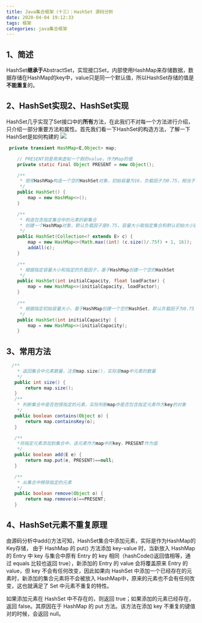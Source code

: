 ```yaml
---
title: Java集合框架（十三）：HashSet 源码分析
date: 2020-04-04 19:12:33
tags: 框架
categories: java集合框架
---
```

## 1、简述
HashSet**继承于**AbstractSet，实现接口Set，内部使用HashMap来存储数据，数据存储在HashMap的key中，value只是同一个默认值，所以HashSet存储的值是**不能重复**的。
## 2、HashSet实现2、HashSet实现
HashSet几乎实现了Set接口中的**所有**方法，在此我们不对每一个方法进行介绍，只介绍一部分重要方法和属性。首先我们看一下HashSet的构造方法，了解一下HashSet是如何构建的
![](https://s1.ax1x.com/2020/04/04/GwUci6.png)
```java
 private transient HashMap<E,Object> map;

    // PRESENT则是用来虚拟一个假的value，作为Map的值
    private static final Object PRESENT = new Object();

    /**
     * 使用HashMap构造一个空的HashSet对象，初始容量为16，负载因子为0.75，相当于初始化一个空的HashMap对象
     */
    public HashSet() {
        map = new HashMap<>();
    }

    /**
     * 构造包含指定集合中的元素的新集合
     * 创建一个HashMap对象，默认负载因子是0.75，容量大小取指定集合和默认初始大小16中最大值
     */
    public HashSet(Collection<? extends E> c) {
        map = new HashMap<>(Math.max((int) (c.size()/.75f) + 1, 16));
        addAll(c);
    }

    /**
     * 根据指定容量大小和指定的负载因子，基于HashMap创建一个空的HashSet
     */
    public HashSet(int initialCapacity, float loadFactor) {
        map = new HashMap<>(initialCapacity, loadFactor);
    }

    /**
     * 根据指定初始容量大小，基于HashMap创建一个空的HashSet，默认负载因子为0.75
     */
    public HashSet(int initialCapacity) {
        map = new HashMap<>(initialCapacity);
    }

```
## 3、常用方法

 ```java
   /**
     * 返回集合中元素数量，注意map.size()，实际是map中元素的数量
     */
    public int size() {
        return map.size();
    }
    /**
     * 判断集合中是否抱恨指定的元素，实际判断map中是否包含指定元素作为key的对象
     */
    public boolean contains(Object o) {
        return map.containsKey(o);
    }

    /**
     *将指定元素添加到集合中，该元素作为map中的key，PRESENT作为值
     */
    public boolean add(E e) {
        return map.put(e, PRESENT)==null;
    }

    /**
     * 从集合中移除指定的元素
     */
    public boolean remove(Object o) {
        return map.remove(o)==PRESENT;
    }
```
## 4、HashSet元素不重复原理
由源码分析中add()方法可知，HashSet集合中添加元素，实际是作为HashMap的Key存储，
由于 HashMap 的 put() 方法添加 key-value 时，当新放入 HashMap 的 Entry 中 key 与集合中原有 Entry 的 key 相同（hashCode()返回值相等，通过 equals 比较也返回 true），新添加的 Entry 的 value 会将覆盖原来 Entry 的 value，但 key 不会有任何改变，因此如果向 HashSet 中添加一个已经存在的元素时，新添加的集合元素将不会被放入 HashMap中，原来的元素也不会有任何改变，这也就满足了 Set 中元素不重复的特性。

如果添加元素在 HashSet 中不存在的，则返回 true；如果添加的元素已经存在，返回 false。其原因在于 HashMap 的 put 方法。该方法在添加 key 不重复的键值对的时候，会返回 null。

